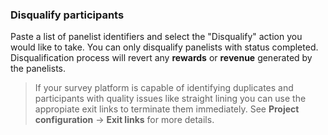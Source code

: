 ### Disqualify participants

Paste a list of panelist identifiers and select the "Disqualify" action you would like to take. You can only disqualify panelists with status completed. Disqualification process will revert any **rewards** or **revenue** generated by the panelists.

> If your survey platform is capable of identifying duplicates and participants with quality issues like straight lining you can use the appropiate exit links to terminate them immediately. See **Project configuration** -> **Exit links** for more details.
